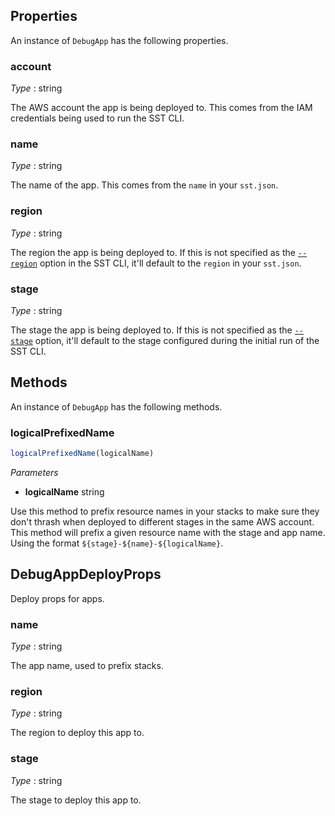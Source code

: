 <!--
!!!!!!!!!!!!!!!!!!!!!!!!!!!!!!!!!!!!!!!!!!!!!!!!!!!!!!!!!!!!!!!
!!                                                           !!
!!  This file has been automatically generated, do not edit  !!
!!                                                           !!
!!!!!!!!!!!!!!!!!!!!!!!!!!!!!!!!!!!!!!!!!!!!!!!!!!!!!!!!!!!!!!!
-->
## Properties
An instance of `DebugApp` has the following properties.
### account

_Type_ : <span class="mono">string</span>

The AWS account the app is being deployed to. This comes from the IAM credentials being used to run the SST CLI.

### name

_Type_ : <span class="mono">string</span>

The name of the app. This comes from the `name` in your `sst.json`.

### region

_Type_ : <span class="mono">string</span>

The region the app is being deployed to. If this is not specified as the [`--region`](/packages/cli.md#--region) option in the SST CLI, it'll default to the `region` in your `sst.json`.

### stage

_Type_ : <span class="mono">string</span>

The stage the app is being deployed to. If this is not specified as the [`--stage`](/packages/cli.md#--stage) option, it'll default to the stage configured during the initial run of the SST CLI.

## Methods
An instance of `DebugApp` has the following methods.
### logicalPrefixedName

```ts
logicalPrefixedName(logicalName)
```
_Parameters_
- __logicalName__ <span class="mono">string</span>


Use this method to prefix resource names in your stacks to make sure they don't thrash when deployed to different stages in the same AWS account. This method will prefix a given resource name with the stage and app name. Using the format `${stage}-${name}-${logicalName}`.

## DebugAppDeployProps
Deploy props for apps.

### name

_Type_ : <span class="mono">string</span>

The app name, used to prefix stacks.

### region

_Type_ : <span class="mono">string</span>

The region to deploy this app to.

### stage

_Type_ : <span class="mono">string</span>

The stage to deploy this app to.
